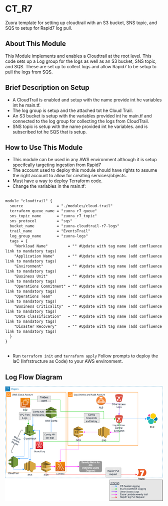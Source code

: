 # CT_R7

Zuora template for setting up cloudtrail with an S3 bucket, SNS topic, and SQS to setup for Rapid7 log pull.

## About This Module

This Module implements and enables a Cloudtrail at the root level. This code sets up a Log group for the logs as well as an S3 bucket, SNS topic, and SQS. These are set up to collect logs and allow Rapid7 to be setup to pull the logs from SQS.

## Brief Description on Setup

- A CloudTrail is enabled and setup with the name provide int he variables int he main.tf.
- The log group is setup and the attached tot he Cloud Trail.
- An S3 bucket is setup with the variables provided int he main.tf and connected to the log group for collecting the logs from CloudTrail.
- SNS topic is setup with the name provided int he variables. and is subscribed tot he SQS that is setup.


## How to Use This Module

- This module can be used in any AWS environment although it is setup specifcally targeting ingestion from Rapid7
- The account used to deploy this module should have rights to assume the right account to allow for creating services/objects.
- Must have a way to deploy Terraform code.
- Change the variables in the main.tf:
```

module "cloudtrail" {
  source               = "./modules/cloud-trail"
  terraform_queue_name = "zuora_r7_queue"
  sns_topic_name       = "zuora_r7_topic"
  sns_protocol         = "sqs"
  bucket_name          = "zuora-cloudtrail-r7-logs"
  trail_name           = "EventsTrail"
  log_group_name       = "zuora-logs"
  tags = {
    "Workload Name"         = "" #Update with tag name (add confluence link to mandatory tags)
    "Application Name"      = "" #Update with tag name (add confluence link to mandatory tags)
    "Environment"           = "" #Update with tag name (add confluence link to mandatory tags)
    "Business Unit"         = "" #Update with tag name (add confluence link to mandatory tags)
    "Operations Commitment" = "" #Update with tag name (add confluence link to mandatory tags)
    "Operations Team"       = "" #Update with tag name (add confluence link to mandatory tags)
    "Business Criticality"  = "" #Update with tag name (add confluence link to mandatory tags)
    "Data Classification"   = "" #Update with tag name (add confluence link to mandatory tags)
    "Disaster Recovery"     = "" #Update with tag name (add confluence link to mandatory tags)
  }
}


```
- Run `terraform init` and `terraform apply`
Follow prompts to deploy the IaC (Infrstructure as Code) to your AWS environment.


## Log Flow Diagram
![img.png](images/Zuora_Log_flowchart.drawio.png)

